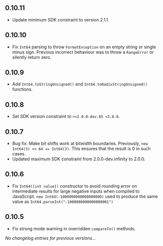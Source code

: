 ## 0.10.11

* Update minimum SDK constraint to version 2.1.1.

## 0.10.10

* Fix `Int64` parsing to throw `FormatException` on an empty string or single
  minus sign. Previous incorrect behaviour was to throw a `RangeError` or
  silently return zero.

## 0.10.9

* Add `Int64.toStringUnsigned()` and `Int64.toRadixStringUnsigned()` functions.

## 0.10.8

* Set SDK version constraint to `>=2.0.0-dev.65 <3.0.0`.

## 0.10.7

* Bug fix: Make bit shifts work at bitwidth boundaries. Previously,
  `new Int64(3) << 64 == Int64(3)`. This ensures that the result is 0 in such
  cases.
* Updated maximum SDK constraint from 2.0.0-dev.infinity to 2.0.0.

## 0.10.6

* Fix `Int64([int value])` constructor to avoid rounding error on intermediate
  results for large negative inputs when compiled to JavaScript. `new
  Int64(-1000000000000000000)` used to produce the same value as
  `Int64.parseInt("-1000000000000000001")`

## 0.10.5

* Fix strong mode warning in overridden `compareTo()` methods.

*No changelog entries for previous versions...*
